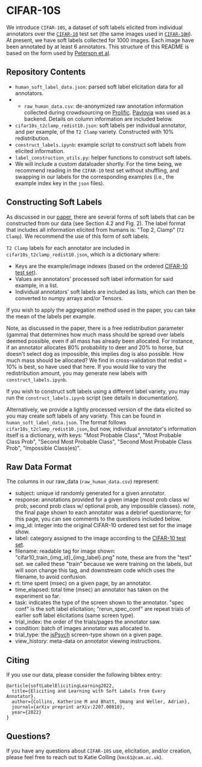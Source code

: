 # CIFAR-10S 

We introduce `CIFAR-10S`, a dataset of soft labels elicited from individual annotators over the [`CIFAR-10`](https://www.cs.toronto.edu/~kriz/cifar.html) test set (the same images used in [`CIFAR-10H`](https://github.com/jcpeterson/cifar-10h/blob/master/README.md)). At present, we have soft labels collected for 1000 images. Each image have been annotated by at least 6 annotators. This structure of this README is based on the form used by [Peterson et al](https://github.com/jcpeterson/cifar-10h/blob/master/README.md).

## Repository Contents

* `human_soft_label_data.json`: parsed soft label elicitation data for all annotators. 
* * `raw_human_data.csv`: de-anonymized raw annotation information collected during crowdsourcing on [Prolific](https://app.prolific.co/). [Pavlovia](https://pavlovia.org/) was used as a backend. Details on column information are included below. 
* `cifar10s_t2clamp_redist10.json`: soft labels per individual annotator, and per example, of the `T2 Clamp` variety. Constructed with 10% redistribution.
* `construct_labels.ipynb`: example script to construct soft labels from elicited information. 
* `label_construction_utils.py`: helper functions to construct soft labels.
* We will include a custom dataloader shortly. For the time being, we recommend reading in the ``CIFAR-10`` test set without shuffling, and swapping in our labels for the corresponding examples (i.e., the example index key in the `json` files). 

## Constructing Soft Labels

As discussed in our [paper](https://arxiv.org/pdf/2207.00810.pdf), there are several forms of soft labels that can be constructed from our data (see Section 4.2 and Fig. 2). The label format that includes all information elicited from humans is: "Top 2, Clamp" (``T2 Clamp``). We recommend the use of this form of soft labels. 

`T2 Clamp` labels for each annotator are included in `cifar10s_t2clamp_redist10.json`, which is a dictionary where: 
* Keys are the example/image indexes (based on the ordered [CIFAR-10 test set](https://www.cs.toronto.edu/~kriz/cifar.html)).
* Values are annotators' processed soft label information for said example, in a list.
* Individual annotators' soft labels are included as lists, which can then be converted to numpy arrays and/or Tensors.

If you wish to apply the aggregation method used in the paper, you can take the mean of the labels per example. 

Note, as discussed in the paper, there is a free redistribution parameter (gamma) that determines how much mass should be spread over labels deemed possible, even if all mass has already been allocated. For instance, if an annotator allocates 80% probability to deer and 20% to horse, but doesn't select dog as impossible, this implies dog is also possible. How much mass should be allocated? We find in cross-validation that redist = 10% is best, so have used that here. If you would like to vary the redistribution amount, you may generate new labels with `construct_labels.ipynb`. 

If you wish to construct soft labels using a different label variety, you may run the `construct_labels.ipynb` script (see details in documentation). 

Alternatively, we provide a lightly processed version of the data elicited so you may create soft labels of any variety. This can be found in `human_soft_label_data.json`. The format follows `cifar10s_t2clamp_redist10.json`, but now, individual annotator's information itself is a dictionary, with keys: "Most Probable Class", "Most Probable Class Prob", "Second Most Probable Class", "Second Most Probable Class Prob", "Impossible Class(es)".

## Raw Data Format

The columns in our raw_data (`raw_human_data.csv`) represent: 
* subject: unique id randomly generated for a given annotator.
* response: annotations provided for a given image (most prob class w/ prob, second prob class w/ optional prob, any impossible classes). note, the final page shown to each annotator was a debrief questionarre; for this page, you can see comments to the questions included below. 
* img_id: integer into the original CIFAR-10 ordered test set for the image show.
* label: category assigned to the image according to the [CIFAR-10 test set](https://www.cs.toronto.edu/~kriz/cifar.html).
* filename: readable tag for image shown: "cifar10_train_{img_id}_{img_label}.png" note, these are from the "test" set. we called these "train" because we were training on the labels, but will soon change this tag, and downstream code which uses the filename, to avoid confusion. 
* rt: time spent (msec) on a given page, by an annotator.
* time_elapsed: total time (msec) an annotator has taken on the experiment so far.
* task: indicates the type of the screen shown to the annotator. "spec conf" is the soft label elicitation; "rerun_spec_conf" are repeat trials of earlier soft label elicitations (same screen type). 
* trial_index: the order of the trials/pages the annotator saw.
* condition: batch of images annotator was allocated to.
* trial_type: the [jsPsych](https://www.jspsych.org/6.3/) screen-type shown on a given page.
* view_history: meta-data on annotator viewing instructions.

## Citing

If you use our data, please consider the following bibtex entry: 

```
@article{softLabelElicitingLearning2022,
  title={Eliciting and Learning with Soft Labels from Every Annotator},
  author={Collins, Katherine M and Bhatt, Umang and Weller, Adrian},
  journal={arXiv preprint arXiv:2207.00810},
  year={2022}
}
```

## Questions?

If you have any questions about `CIFAR-10S` use, elicitation, and/or creation, please feel free to reach out to Katie Colling (`kmc61@cam.ac.uk`).
